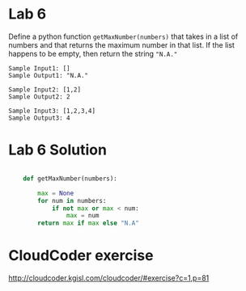 
# Lab 6 

Define a python function `getMaxNumber(numbers)` that takes in a list of numbers and that returns the maximum number in that list. If the list happens to be empty, then return the string `"N.A."`

	Sample Input1: []
	Sample Output1: "N.A."
	
	Sample Input2: [1,2]
	Sample Output2: 2
	
	Sample Input3: [1,2,3,4]
	Sample Output3: 4


# Lab 6 Solution 

```python 

	def getMaxNumber(numbers):

	    max = None
	    for num in numbers:
	        if not max or max < num:
	            max = num
	    return max if max else "N.A"
```


# CloudCoder exercise 

http://cloudcoder.kgisl.com/cloudcoder/#exercise?c=1,p=81 

